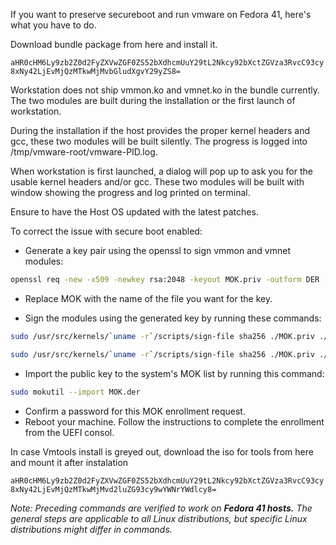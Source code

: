 If you want to preserve secureboot and run vmware on Fedora 41, here's what you have to do.

Download bundle package from here and install it.

`aHR0cHM6Ly9zb2Z0d2FyZXVwZGF0ZS52bXdhcmUuY29tL2Nkcy92bXctZGVza3RvcC93cy8xNy42LjEvMjQzMTkwMjMvbGludXgvY29yZS8=`

Workstation does not ship vmmon.ko and vmnet.ko in the bundle currently. The two modules are built during the installation or the first launch of workstation.

During the installation if the host provides the proper kernel headers and gcc, these two modules will be built silently. The progress is logged into /tmp/vmware-root/vmware-PID.log.

When workstation is first launched, a dialog will pop up to ask you for the usable kernel headers and/or gcc. These two modules will be built with window showing the progress and log printed on terminal.

Ensure to have the Host OS updated with the latest patches.

To correct the issue with secure boot enabled:

- Generate a key pair using the openssl to sign vmmon and vmnet modules:

```bash
openssl req -new -x509 -newkey rsa:2048 -keyout MOK.priv -outform DER -out MOK.der -nodes -days 36500 -subj "/CN=VMware/"
```
- Replace MOK with the name of the file you want for the key.

- Sign the modules using the generated key by running these commands:
```bash
sudo /usr/src/kernels/`uname -r`/scripts/sign-file sha256 ./MOK.priv ./MOK.der $(modinfo -n vmmon)
```
```bash
sudo /usr/src/kernels/`uname -r`/scripts/sign-file sha256 ./MOK.priv ./MOK.der $(modinfo -n vmnet)
```

- Import the public key to the system's MOK list by running this command:
```bash
sudo mokutil --import MOK.der
```
- Confirm a password for this MOK enrollment request.
- Reboot your machine. Follow the instructions to complete the enrollment from the UEFI consol.

In case Vmtools install is greyed out, download the iso for tools from here and mount it after instalation

`aHR0cHM6Ly9zb2Z0d2FyZXVwZGF0ZS52bXdhcmUuY29tL2Nkcy92bXctZGVza3RvcC93cy8xNy42LjEvMjQzMTkwMjMvd2luZG93cy9wYWNrYWdlcy8=`

*Note: Preceding commands are verified to work on* ***Fedora 41 hosts.*** *The general steps are applicable to all Linux distributions, but specific Linux distributions might differ in commands.*

